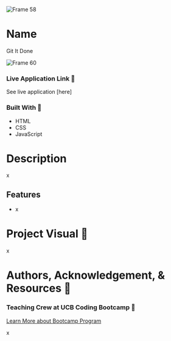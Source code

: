 
![Frame 58](https://user-images.githubusercontent.com/77648727/110423056-400b7400-8055-11eb-86a6-4bd3f52c85bc.png)

# Name 
Git It Done          

![Frame 60](https://user-images.githubusercontent.com/77648727/110560471-e8bfdf00-80fa-11eb-8dde-2dd2b083bddf.png)

### Live Application Link :eyes:
See live application [here]

### Built With :toolbox: 
- HTML
- CSS
- JavaScript

# Description 
x

## Features

- x

# Project Visual :metal:

x

# Authors, Acknowledgement, & Resources :handshake:
### Teaching Crew at UCB Coding Bootcamp :tada:
[Learn More about Bootcamp Program](https://bootcamp.berkeley.edu/coding/) 

x

